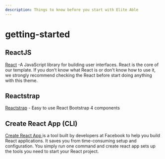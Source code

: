 ```yaml
---
description: Things to know before you start with Elite Able
---
```


# getting-started

## ReactJS

[React](https://reactjs.org/) -A JavaScript library for building user interfaces. React is the core of our template. If you don't know what React is or don't know how to use it, we strongly recommend checking the React before start doing anything with this theme.

## Reactstrap

[Reactstrap](https://reactstrap.github.io/) - Easy to use React Bootstrap 4 components

## Create React App \(CLI\)

[Create React App ](https://github.com/facebook/create-react-app)is a tool built by developers at Facebook to help you build React applications. It saves you from time-consuming setup and configuration. You simply run one command and create react app sets up the tools you need to start your React project.

